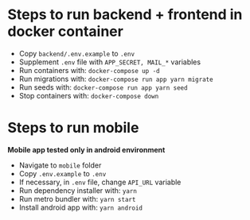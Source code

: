 # Steps to run backend + frontend in docker container
- Copy `backend/.env.example` to `.env`
- Supplement `.env` file with `APP_SECRET, MAIL_*` variables
- Run containers with: `docker-compose up -d`
- Run migrations with: `docker-compose run app yarn migrate`
- Run seeds with: `docker-compose run app yarn seed`
- Stop containers with: `docker-compose down`

# Steps to run mobile
**Mobile app tested only in android environment**
- Navigate to `mobile` folder
- Copy `.env.example` to `.env`
- If necessary, in `.env` file, change `API_URL` variable
- Run dependency installer with: `yarn`
- Run metro bundler with: `yarn start`
- Install android app with: `yarn android`
